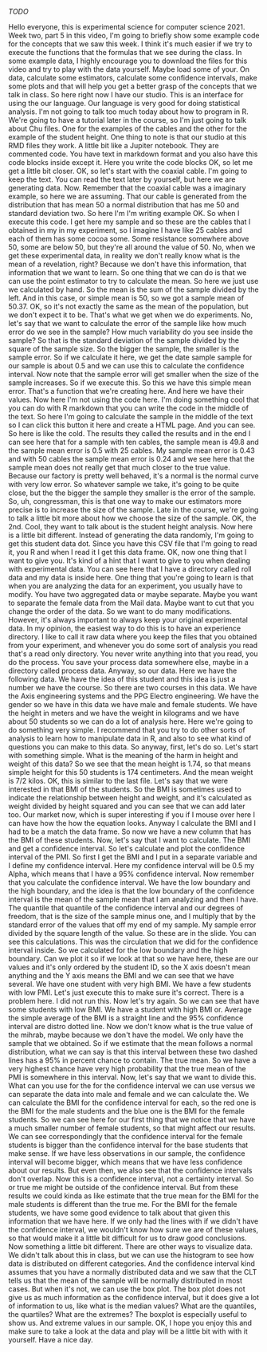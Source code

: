 *TODO*


Hello everyone, this is experimental
science for computer science 2021.
Week two, part 5 in this video,
I'm going to briefly show some example code
for the concepts that we saw this week.
I think it's much easier if we try
to execute the functions that the
formulas that we see during the class.
In some example data,
I highly encourage you to download
the files for this video and try
to play with the data yourself.
Maybe load some of your.
On data, calculate some estimators,
calculate some confidence intervals,
make some plots and that will
help you get a better grasp of the
concepts that we talk in class.
So here right now I have our studio.
This is an interface for using
the our language.
Our language is very good for
doing statistical analysis.
I'm not going to talk too much
today about how to program in R.
We're going to have a tutorial
later in the course,
so I'm just going to talk about Chu files.
One for the examples of the cables
and the other for the example
of the student height.
One thing to note is that our
studio at this RMD files they work.
A little bit like a Jupiter notebook.
They are commented code.
You have text in markdown format and you
also have this code blocks inside except it.
Here you write the code blocks OK,
so let me get a little bit closer.
OK, so let's start with the coaxial cable.
I'm going to keep the text.
You can read the text later by yourself,
but here we are generating data.
Now.
Remember that the coaxial
cable was a imaginary example,
so here we are assuming.
That our cable is generated from
the distribution that has mean
50 a normal distribution that has
me 50 and standard deviation two.
So here I'm I'm writing example OK.
So when I execute this code.
I get here my sample and so these
are the cables that I obtained
in my in my experiment,
so I imagine I have like 25 cables
and each of them has some cocoa some.
Some resistance somewhere above 50,
some are below 50,
but they're all around the value of 50.
No, when we get these experimental data,
in reality we don't really know what
is the mean of a revelation, right?
Because we don't have this information,
that information that we want to learn.
So one thing that we can do is that
we can use the point estimator
to try to calculate the mean.
So here we just use we calculated by hand.
So the mean is the sum of the
sample divided by the left.
And in this case,
or simple mean is 50,
so we got a sample mean of 50.37.
OK,
so it's not exactly the same
as the mean of the population,
but we don't expect it to be.
That's what we get when we do experiments.
No, let's say that we want to calculate
the error of the sample like how
much error do we see in the sample?
How much variability do
you see inside the sample?
So that is the standard deviation
of the sample divided by the
square of the sample size.
So the bigger the sample,
the smaller is the sample error.
So if we calculate it here,
we get the date sample sample for our
sample is about 0.5 and we can use this
to calculate the confidence interval.
Now note that the sample error
will get smaller when the
size of the sample increases.
So if we execute this.
So this we have this simple mean error.
That's a function that we're creating here.
And here we have their values.
Now here I'm not using the code here.
I'm doing something cool that you can
do with R markdown that you can write
the code in the middle of the text.
So here I'm going to calculate the
sample in the middle of the text so
I can click this button it here and
create a HTML page. And you can see.
So here is like the cold.
The results they called the results
and in the end I can see here
that for a sample with ten cables,
the sample mean is 49.8 and the sample
mean error is 0.5 with 25 cables.
My sample mean error is 0.43 and
with 50 cables the sample mean error
is 0.24 and we see here that the
sample mean does not really get
that much closer to the true value.
Because our factory is pretty well behaved,
it's a normal is the normal curve
with very low error.
So whatever sample we take,
it's going to be quite close,
but the the bigger the sample they
smaller is the error of the sample.
So, uh, congressman,
this is that one way to make our
estimators more precise is to
increase the size of the sample.
Late in the course,
we're going to talk a little bit more
about how we choose the size of the sample.
OK, the 2nd. Cool, they want to talk
about is the student height analysis.
Now here is a little bit different.
Instead of generating the data randomly,
I'm going to get this student data dot.
Since you have this CSV file that
I'm going to read it, you R and when
I read it I get this data frame.
OK, now one thing that I want to give you.
It's kind of a hint that I want to give to
you when dealing with experimental data.
You can see here that I have a directory
called roll data and my data is inside here.
One thing that you're going to
learn is that when you are analyzing
the data for an experiment,
you usually have to modify.
You have two aggregated data
or maybe separate.
Maybe you want to separate the
female data from the Mail data.
Maybe want to cut that you
change the order of the data.
So we want to do many modifications.
However, it's always important to always
keep your original experimental data.
In my opinion, the easiest way to do
this is to have an experience directory.
I like to call it raw data where you keep the
files that you obtained from your experiment,
and whenever you do some sort of analysis
you read that's a read only directory.
You never write anything into that you read,
you do the process.
You save your process data somewhere else,
maybe in a directory called process data.
Anyway,
so our data.
Here we have the following data.
We have the idea of this student and this
idea is just a number we have the course.
So there are two courses in this data.
We have the Axis engineering systems
and the PPG Electro engineering.
We have the gender so we have in this
data we have male and female students.
We have the height in meters and
we have the weight in kilograms
and we have about 50 students so
we can do a lot of analysis here.
Here we're going to do something very simple.
I recommend that you try to do
other sorts of analysis to learn
how to manipulate data in R,
and also to see what kind of
questions you can make to this data.
So anyway, first, let's do so.
Let's start with something simple.
What is the meaning of the harm
in height and weight of this data?
So we see that the mean height is 1.74,
so that means simple height for this
50 students is 174 centimeters.
And the mean weight is 7/2 kilos.
OK, this is similar to the last file.
Let's say that we were interested
in that BMI of the students.
So the BMI is sometimes used to indicate
the relationship between height and weight,
and it's calculated as weight
divided by height squared and you
can see that we can add later too.
Our market now,
which is super interesting if you
if I mouse over here I can have
how the how the equation looks.
Anyway I calculate the BMI and I
had to be a match the data frame.
So now we have a new column that
has the BMI of these students.
Now, let's say that I want to calculate.
The BMI and get a confidence interval.
So let's calculate and plot the
confidence interval of the PMI.
So first I get the BMI and I put
in a separate variable and I define
my confidence interval.
Here my confidence interval will
be 0.5 my Alpha,
which means that I have a
95% confidence interval.
Now remember that you calculate
the confidence interval.
We have the low boundary and
the high boundary,
and the idea is that the low
boundary of the confidence interval
is the mean of the sample mean that
I am analyzing and then I have.
The quantile that quantile of
the confidence interval and our
degrees of freedom,
that is the size of the sample minus one,
and I multiply that by the standard error
of the values that off my end of my sample.
My sample error divided by the
square length of the value.
So these are in the slide.
You can see this calculations.
This was the circulation that we did
for the confidence interval inside.
So we calculated for the low
boundary and the high boundary.
Can we plot it so if we look
at that so we have here,
these are our values and it's
only ordered by the student ID,
so the X axis doesn't mean anything
and the Y axis means the BMI and
we can see that we have several.
We have one student with very high BMI.
We have a few students with low PMI.
Let's just execute this to make sure
it's correct. There is a problem here.
I did not run this. Now let's try again.
So we can see that have some
students with low BMI.
We have a student with high BMI or.
Average the simple average of the
BMI is a straight line and the 95%
confidence interval are distro dotted line.
Now we don't know what is the
true value of the mihrab,
maybe because we don't have the model.
We only have the sample that we obtained.
So if we estimate that the mean
follows a normal distribution,
what we can say is that this
interval between these two dashed
lines has a 95%
in percent chance to contain.
The true mean. So we have a very
highest chance have very high
probability that the true mean of the
PMI is somewhere in this interval.
Now, let's say that we want to divide this.
What can you use for the for the
confidence interval we can use versus
we can separate the data into male
and female and we can calculate the.
We can calculate the BMI for the
confidence interval for each,
so the red one is the BMI for the
male students and the blue one is
the BMI for the female students.
So we can see here for our first thing
that we notice that we have a much
smaller number of female students,
so that might affect our results.
We can see correspondingly that
the confidence interval for the
female students is bigger than
the confidence interval for the
base students that make sense.
If we have less observations in our sample,
the confidence interval will become bigger,
which means that we have less
confidence about our results.
But even then,
we also see that the confidence
intervals don't overlap.
Now this is a confidence interval,
not a certainty interval.
So or true me might be outside
of the confidence interval.
But from these results we could kinda
as like estimate that the true mean
for the BMI for the male students
is different than the true me.
For the BMI for the female students,
we have some good evidence to talk
about that given this information
that we have here.
If we only had the lines with if we
didn't have the confidence interval,
we wouldn't know how sure we
are of these values,
so that would make it a little bit
difficult for us to draw good conclusions.
Now something a little bit different.
There are other ways to visualize data.
We didn't talk about this in class,
but we can use the histogram to see how
data is distributed on different categories.
And the confidence interval kind assumes
that you have a normally distributed
data and we saw that the CLT tells us
that the mean of the sample will be
normally distributed in most cases.
But when it's not, we can use the box plot.
The box plot does not give us as much
information as the confidence interval,
but it does give a lot of information to us,
like what is the median values?
What are the quantiles, the quartiles?
What are the extremes?
The boxplot is especially useful to show us.
And extreme values in our sample.
OK, I hope you enjoy this and make
sure to take a look at the data
and play will be a little bit with
with it yourself. Have a nice day.
